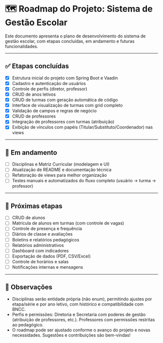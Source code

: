 # 🗺️ Roadmap do Projeto: Sistema de Gestão Escolar

Este documento apresenta o plano de desenvolvimento do sistema de gestão escolar, com etapas concluídas, em andamento e futuras funcionalidades.

---

## ✅ Etapas concluídas

- [x] Estrutura inicial do projeto com Spring Boot e Vaadin
- [x] Cadastro e autenticação de usuários
- [x] Controle de perfis (diretor, professor)
- [x] CRUD de anos letivos
- [x] CRUD de turmas com geração automática de código
- [x] Interface de visualização de turmas com grid completo
- [x] Validação de campos e regras de negócio
- [x] CRUD de professores
- [x] Integração de professores com turmas (atribuição)
- [x] Exibição de vínculos com papéis (Titular/Substituto/Coordenador) nas views

---

## 🚧 Em andamento

- [ ] Disciplinas e Matriz Curricular (modelagem e UI)
- [ ] Atualização de README e documentação técnica
- [ ] Refatoração de views para melhor organização
- [ ] Testes manuais e automatizados do fluxo completo (usuário → turma → professor)

---

## 🧩 Próximas etapas

- [ ] CRUD de alunos
- [ ] Matrícula de alunos em turmas (com controle de vagas)
- [ ] Controle de presença e frequência
- [ ] Diários de classe e avaliações
- [ ] Boletins e relatórios pedagógicos
- [ ] Relatórios administrativos
- [ ] Dashboard com indicadores
- [ ] Exportação de dados (PDF, CSV/Excel)
- [ ] Controle de horários e salas
- [ ] Notificações internas e mensagens

---

## 📌 Observações

- Disciplinas serão entidade própria (não enum), permitindo ajustes por etapa/série e por ano letivo, com histórico e compatibilidade com BNCC.
- Perfis e permissões: Diretoria e Secretaria com poderes de gestão (atribuição de professores, etc.). Professores com permissões restritas ao pedagógico.
- O roadmap pode ser ajustado conforme o avanço do projeto e novas necessidades. Sugestões e contribuições são bem-vindas!